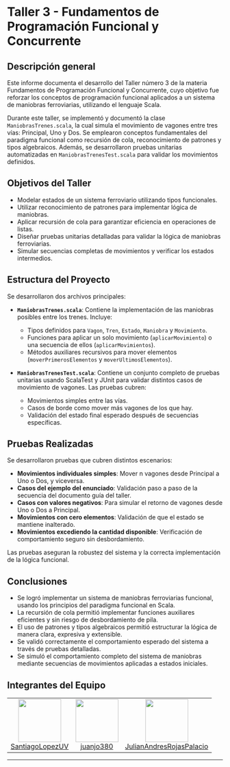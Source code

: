 # Taller 3 - Fundamentos de Programación Funcional y Concurrente

## Descripción general

Este informe documenta el desarrollo del Taller número 3 de la materia Fundamentos de Programación Funcional y Concurrente, cuyo objetivo fue reforzar los conceptos de programación funcional aplicados a un sistema de maniobras ferroviarias, utilizando el lenguaje Scala.

Durante este taller, se implementó y documentó la clase `ManiobrasTrenes.scala`, la cual simula el movimiento de vagones entre tres vías: Principal, Uno y Dos. Se emplearon conceptos fundamentales del paradigma funcional como recursión de cola, reconocimiento de patrones y tipos algebraicos. Además, se desarrollaron pruebas unitarias automatizadas en `ManiobrasTrenesTest.scala` para validar los movimientos definidos.

## Objetivos del Taller

- Modelar estados de un sistema ferroviario utilizando tipos funcionales.
- Utilizar reconocimiento de patrones para implementar lógica de maniobras.
- Aplicar recursión de cola para garantizar eficiencia en operaciones de listas.
- Diseñar pruebas unitarias detalladas para validar la lógica de maniobras ferroviarias.
- Simular secuencias completas de movimientos y verificar los estados intermedios.

## Estructura del Proyecto

Se desarrollaron dos archivos principales:

- **`ManiobrasTrenes.scala`**: Contiene la implementación de las maniobras posibles entre los trenes. Incluye:
    - Tipos definidos para `Vagon`, `Tren`, `Estado`, `Maniobra` y `Movimiento`.
    - Funciones para aplicar un solo movimiento (`aplicarMovimiento`) o una secuencia de ellos (`aplicarMovimientos`).
    - Métodos auxiliares recursivos para mover elementos (`moverPrimerosElementos` y `moverUltimosElementos`).

- **`ManiobrasTrenesTest.scala`**: Contiene un conjunto completo de pruebas unitarias usando ScalaTest y JUnit para validar distintos casos de movimiento de vagones. Las pruebas cubren:
    - Movimientos simples entre las vías.
    - Casos de borde como mover más vagones de los que hay.
    - Validación del estado final esperado después de secuencias específicas.

## Pruebas Realizadas

Se desarrollaron pruebas que cubren distintos escenarios:

- **Movimientos individuales simples**: Mover n vagones desde Principal a Uno o Dos, y viceversa.
- **Casos del ejemplo del enunciado**: Validación paso a paso de la secuencia del documento guía del taller.
- **Casos con valores negativos**: Para simular el retorno de vagones desde Uno o Dos a Principal.
- **Movimientos con cero elementos**: Validación de que el estado se mantiene inalterado.
- **Movimientos excediendo la cantidad disponible**: Verificación de comportamiento seguro sin desbordamiento.

Las pruebas aseguran la robustez del sistema y la correcta implementación de la lógica funcional.

## Conclusiones

- Se logró implementar un sistema de maniobras ferroviarias funcional, usando los principios del paradigma funcional en Scala.
- La recursión de cola permitió implementar funciones auxiliares eficientes y sin riesgo de desbordamiento de pila.
- El uso de patrones y tipos algebraicos permitió estructurar la lógica de manera clara, expresiva y extensible.
- Se validó correctamente el comportamiento esperado del sistema a través de pruebas detalladas.
- Se simuló el comportamiento completo del sistema de maniobras mediante secuencias de movimientos aplicadas a estados iniciales.

## Integrantes del Equipo

<table>
  <tr>
    <td align="center">
      <img src="https://github.com/SantiagoLopezUV.png" width="100px;"><br>
      <a href="https://github.com/SantiagoLopezUV">SantiagoLopezUV</a>
    </td>
    <td align="center">
      <img src="https://github.com/juanjo380.png" width="100" width="100px;"><br>
      <a href="https://github.com/juanjo380">juanjo380</a>
    </td>
    <td align="center">
      <img src="https://github.com/JulianAndresRojasPalacio.png" width="100px;"><br>
      <a href="https://github.com/JulianAndresRojasPalacio">JulianAndresRojasPalacio</a>
    </td>
  </tr>
</table>

---
